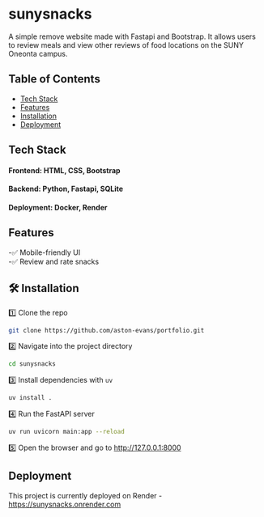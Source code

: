 # sunysnacks
A simple remove website made with Fastapi and Bootstrap. It allows users to review meals and view other reviews of food locations on the SUNY Oneonta campus.

## Table of Contents
  * [Tech Stack](#Tech-Stack)
  * [Features](#Features)
  * [Installation](#Installation)
  * [Deployment](#Deployment)


## Tech Stack
<h4>Frontend: HTML, CSS, Bootstrap</h4>
<h4>Backend: Python, Fastapi, SQLite</h4>
<h4>Deployment: Docker, Render</h4>


## Features
-✅ Mobile-friendly UI  
-✅ Review and rate snacks 

## 🛠 Installation
1️⃣ Clone the repo 
```sh
git clone https://github.com/aston-evans/portfolio.git
```
2️⃣ Navigate into the project directory
```sh
cd sunysnacks
```
3️⃣ Install dependencies with `uv`
```sh
uv install .
```
4️⃣ Run the FastAPI server
```sh
uv run uvicorn main:app --reload
```
5️⃣ Open the browser and go to http://127.0.0.1:8000

## Deployment
This project is currently deployed on Render - https://sunysnacks.onrender.com
